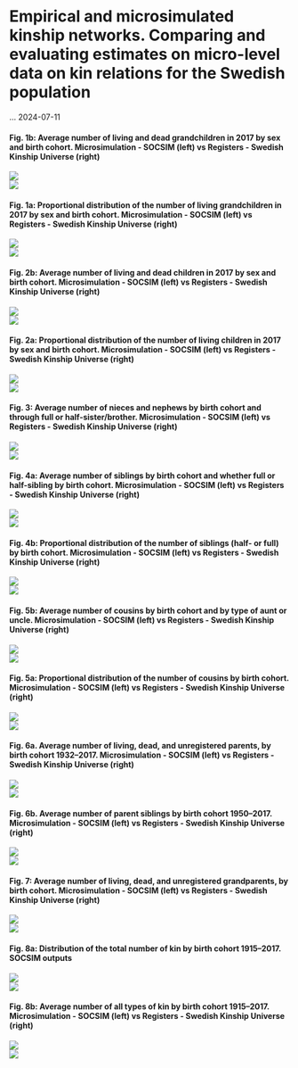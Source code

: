 Empirical and microsimulated kinship networks. Comparing and evaluating
estimates on micro-level data on kin relations for the Swedish
population
================
…
2024-07-11

#### Fig. 1b: Average number of living and dead grandchildren in 2017 by sex and birth cohort. Microsimulation - SOCSIM (left) vs Registers - Swedish Kinship Universe (right)

<img src="3_Compare_Figures_files/figure-gfm/unnamed-chunk-2-1.png" style="display: block; margin: auto;" /><img src="3_Compare_Figures_files/figure-gfm/unnamed-chunk-2-2.png" style="display: block; margin: auto;" />

#### Fig. 1a: Proportional distribution of the number of living grandchildren in 2017 by sex and birth cohort. Microsimulation - SOCSIM (left) vs Registers - Swedish Kinship Universe (right)

<img src="3_Compare_Figures_files/figure-gfm/unnamed-chunk-3-1.png" style="display: block; margin: auto;" /><img src="3_Compare_Figures_files/figure-gfm/unnamed-chunk-3-2.png" style="display: block; margin: auto;" />

#### Fig. 2b: Average number of living and dead children in 2017 by sex and birth cohort. Microsimulation - SOCSIM (left) vs Registers - Swedish Kinship Universe (right)

<img src="3_Compare_Figures_files/figure-gfm/unnamed-chunk-4-1.png" style="display: block; margin: auto;" /><img src="3_Compare_Figures_files/figure-gfm/unnamed-chunk-4-2.png" style="display: block; margin: auto;" />

#### Fig. 2a: Proportional distribution of the number of living children in 2017 by sex and birth cohort. Microsimulation - SOCSIM (left) vs Registers - Swedish Kinship Universe (right)

<img src="3_Compare_Figures_files/figure-gfm/unnamed-chunk-5-1.png" style="display: block; margin: auto;" /><img src="3_Compare_Figures_files/figure-gfm/unnamed-chunk-5-2.png" style="display: block; margin: auto;" />

#### Fig. 3: Average number of nieces and nephews by birth cohort and through full or half-sister/brother. Microsimulation - SOCSIM (left) vs Registers - Swedish Kinship Universe (right)

<img src="3_Compare_Figures_files/figure-gfm/unnamed-chunk-6-1.png" style="display: block; margin: auto;" /><img src="3_Compare_Figures_files/figure-gfm/unnamed-chunk-6-2.png" style="display: block; margin: auto;" />

#### Fig. 4a: Average number of siblings by birth cohort and whether full or half-sibling by birth cohort. Microsimulation - SOCSIM (left) vs Registers - Swedish Kinship Universe (right)

<img src="3_Compare_Figures_files/figure-gfm/unnamed-chunk-7-1.png" style="display: block; margin: auto;" /><img src="3_Compare_Figures_files/figure-gfm/unnamed-chunk-7-2.png" style="display: block; margin: auto;" />

#### Fig. 4b: Proportional distribution of the number of siblings (half- or full) by birth cohort. Microsimulation - SOCSIM (left) vs Registers - Swedish Kinship Universe (right)

<img src="3_Compare_Figures_files/figure-gfm/unnamed-chunk-8-1.png" style="display: block; margin: auto;" /><img src="3_Compare_Figures_files/figure-gfm/unnamed-chunk-8-2.png" style="display: block; margin: auto;" />

#### Fig. 5b: Average number of cousins by birth cohort and by type of aunt or uncle. Microsimulation - SOCSIM (left) vs Registers - Swedish Kinship Universe (right)

<img src="3_Compare_Figures_files/figure-gfm/unnamed-chunk-9-1.png" style="display: block; margin: auto;" /><img src="3_Compare_Figures_files/figure-gfm/unnamed-chunk-9-2.png" style="display: block; margin: auto;" />

#### Fig. 5a: Proportional distribution of the number of cousins by birth cohort. Microsimulation - SOCSIM (left) vs Registers - Swedish Kinship Universe (right)

<img src="3_Compare_Figures_files/figure-gfm/unnamed-chunk-10-1.png" style="display: block; margin: auto;" /><img src="3_Compare_Figures_files/figure-gfm/unnamed-chunk-10-2.png" style="display: block; margin: auto;" />

#### Fig. 6a. Average number of living, dead, and unregistered parents, by birth cohort 1932–2017. Microsimulation - SOCSIM (left) vs Registers - Swedish Kinship Universe (right)

<img src="3_Compare_Figures_files/figure-gfm/unnamed-chunk-11-1.png" style="display: block; margin: auto;" /><img src="3_Compare_Figures_files/figure-gfm/unnamed-chunk-11-2.png" style="display: block; margin: auto;" />

#### Fig. 6b. Average number of parent siblings by birth cohort 1950–2017. Microsimulation - SOCSIM (left) vs Registers - Swedish Kinship Universe (right)

<img src="3_Compare_Figures_files/figure-gfm/unnamed-chunk-12-1.png" style="display: block; margin: auto;" /><img src="3_Compare_Figures_files/figure-gfm/unnamed-chunk-12-2.png" style="display: block; margin: auto;" />

#### Fig. 7: Average number of living, dead, and unregistered grandparents, by birth cohort. Microsimulation - SOCSIM (left) vs Registers - Swedish Kinship Universe (right)

<img src="3_Compare_Figures_files/figure-gfm/unnamed-chunk-13-1.png" style="display: block; margin: auto;" /><img src="3_Compare_Figures_files/figure-gfm/unnamed-chunk-13-2.png" style="display: block; margin: auto;" />

#### Fig. 8a: Distribution of the total number of kin by birth cohort 1915–2017. SOCSIM outputs

<img src="3_Compare_Figures_files/figure-gfm/unnamed-chunk-14-1.png" style="display: block; margin: auto;" /><img src="3_Compare_Figures_files/figure-gfm/unnamed-chunk-14-2.png" style="display: block; margin: auto;" />

#### Fig. 8b: Average number of all types of kin by birth cohort 1915–2017. Microsimulation - SOCSIM (left) vs Registers - Swedish Kinship Universe (right)

<img src="3_Compare_Figures_files/figure-gfm/unnamed-chunk-15-1.png" style="display: block; margin: auto;" /><img src="3_Compare_Figures_files/figure-gfm/unnamed-chunk-15-2.png" style="display: block; margin: auto;" />
